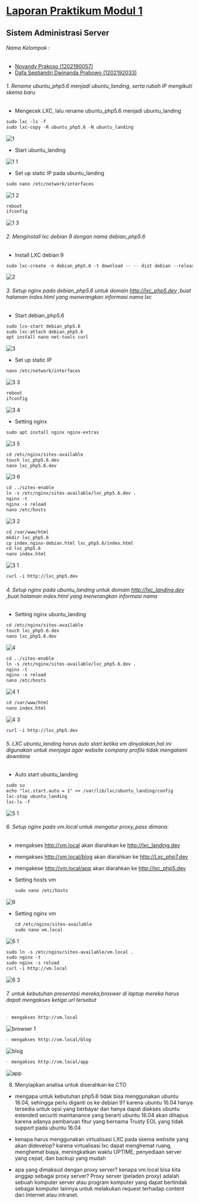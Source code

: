 # <u>Laporan Praktikum Modul 1</u>

## **Sistem Administrasi Server**

###### Nama Kelompok :

- <u>Novandy Prakoso (1202190057)</u>
- <u>Dafa Septiandri Dwinanda Prabowo (1202192033)</u>



###### 1. Rename ubuntu_php5.6 menjadi ubuntu_landing, serta rubah IP mengikuti skema baru
- Mengecek LXC, lalu rename ubuntu_php5.6 menjadi ubuntu_landing 

```markdown
sudo lxc -ls -f
sudo lxc-copy -R ubuntu_php5.6 -N ubuntu_landing
```

![1](https://user-images.githubusercontent.com/93079538/138592515-0fe059ae-6bb1-4ff3-97e7-5629d6f263dd.PNG)
- Start ubuntu_landing

![1 1](https://user-images.githubusercontent.com/93079538/138592512-b7525368-8b39-4d94-be48-e9eb4eac0139.PNG)
- Set up static IP pada ubuntu_landing

```markdown
sudo nano /etc/network/interfaces
```

![1 2](https://user-images.githubusercontent.com/93079538/138592513-d2a85a9e-f08b-4a47-b701-e95918c39b7b.PNG)

```markdown
reboot
ifconfig
```

![1 3](https://user-images.githubusercontent.com/93079538/138592514-291442d0-0e91-4b52-9ddb-9bb5a57bfa37.PNG)

###### 2. Menginstall lxc debian 9 dengan nama debian_php5.6
- Install LXC debian 9

```markdown
sudo lxc-create -n debian_php5.6 -t download -- -- dist debian --release stretch --arch amd64 --force-chace --no-validate --server images.linuxcontainers.org
```

![2](https://user-images.githubusercontent.com/93079538/138592516-1eb2dfe4-f321-45a0-b781-41546967033b.PNG)

###### 3. Setup nginx pada debian_php5.6 untuk domain http://lxc_php5.dev ,buat halaman index.html yang menerangkan informasi nama lxc

- Start debian_php5.6

```markdown
sudo lcx-start debian_php5.6
sudo lxc-attach debian_php5.6
apt install nano net-tools curl
```

![3](https://user-images.githubusercontent.com/93079538/138592527-823a8bec-d892-4129-9f62-f4f981a20f8b.PNG)

- Set up static IP 


```markdown
nano /etc/network/interfaces
```

![3 3](https://user-images.githubusercontent.com/93079538/138592522-c6b4486d-5e64-48cb-9207-80614faa6052.PNG)

```markdown
reboot
ifconfig
```

![3 4](https://user-images.githubusercontent.com/93079538/138592523-46aa615e-58b4-4e5e-a378-432c348173db.PNG)

- Setting nginx 

```markdown
sudo apt install nginx nginx-extras
```

![3 5](https://user-images.githubusercontent.com/93079538/138592524-2687de79-a862-410d-bbb1-d7ae0569c8ca.PNG)

```markdown
cd /etc/nginx/sites-available
touch lxc_php5.6.dev
nano lxc_php5.6.dev
```

![3 6](https://user-images.githubusercontent.com/93079538/138592525-74fa9c52-7675-46fb-9b33-483786fa7562.PNG)

```markdown
cd ../sites-enable
ln -s /etc/nginx/sites-available/lxc_php5.6.dev .
nginx -t
nginx -s reload
nano /etc/hosts
```

![3 2](https://user-images.githubusercontent.com/93079538/138592520-f6ccb50e-e2d7-4dd8-8802-a33382da32e5.PNG)

```markdown
cd /var/www/html
mkdir lxc_php5.6
cp index.nginx-debian.html lxc_php5.6/index.html
cd lxc_php5.6
nano index.html
```

![3 1](https://user-images.githubusercontent.com/93079538/138592519-fd1e398c-734e-4f61-8bc2-0afb507adea9.PNG)

```markdown
curl -i http://lxc_php5.dev 
```

###### 4. Setup nginx pada ubuntu_landing untuk domain http://lxc_landing.dev ,buat halaman index.html yang menerangkan informasi nama
- Setting nginx ubuntu_landing

```markdown
cd /etc/nginx/sites-available
touch lxc_php5.6.dev
nano lxc_php5.6.dev
```

![4](https://user-images.githubusercontent.com/93079538/138592533-9b9c4526-e7b4-4d3f-8af2-ecf845a21064.PNG)

```markdown
cd ../sites-enable
ln -s /etc/nginx/sites-available/lxc_php5.6.dev .
nginx -t
nginx -s reload
nano /etc/hosts
```

![4 1](https://user-images.githubusercontent.com/93079538/138592529-17f48f09-864d-47fe-84d1-f57e6dfb233b.PNG)

```markdown
cd /var/www/html
nano index.html
```

![4 3](https://user-images.githubusercontent.com/93079538/138592531-46b1d0f5-b255-41d8-a453-6b34adb88bec.PNG)

```
curl -i http://lxc_php5.dev 
```

###### 5. LXC ubuntu_landing harus auto start ketika vm dinyalakan,hal ini digunakan untuk menjaga agar website company profile tidak mengalami *downtime*
- Auto start ubuntu_landing

```markdown
sudo su 
echo "lxc.start.auto = 1" >> /var/lib/lxc/ubuntu_landing/config
lxc-stop ubuntu_landing
lxc-ls -f
```

![5 1](https://user-images.githubusercontent.com/93079538/138592536-71252014-7332-46ed-abcf-802d582f0729.PNG)

###### 6. Setup nginx pada vm.local untuk mengatur *proxy_pass* dimana:

  - mengakses http://vm.local akan diarahkan ke http://lxc_landing.dev

  - mengakses http://vm.local/blog akan diarahkan ke http://Lxc_php7.dev

  - mengakese http://vm.local/app akan diarahkan  ke http://lxc_php5.dev

    

- Setting hosts vm

    ```markdown
    sudo nano /etc/hosts
    ```

![6](https://user-images.githubusercontent.com/93079538/138592542-64c94571-79c3-4000-ae45-94dd1e549f3d.PNG)
- Setting nginx vm

    ```markdown
    cd /etc/nginx/sites-available
    sudo nano vm.local
    ```
    

![6 1](https://user-images.githubusercontent.com/93079538/138592538-4afe01ad-341c-4150-8f19-5e46605aca9c.PNG)

```markdown
sudo ln -s /etc/nginx/sites-available/vm.local .
sudo nginx -t
sudo nginx -s reload
curl -i http://vm.local
```

![6 3](https://user-images.githubusercontent.com/93079538/138592541-742a8c6c-9691-44d4-a56a-f28add2e66f2.PNG)

###### 7. untuk kebutuhan presentasi mereka,broswer di laptop mereka harus dapat mengakses ketiga url tersebut

```markdown
- mengakses http://vm.local
```

![browser 1](https://user-images.githubusercontent.com/93079538/138592545-28c8ceb9-d170-45ef-90ee-cea5e0421c6b.PNG)

```markdown
- mengakses http://vm.local/blog
```

![blog](https://user-images.githubusercontent.com/93079538/138592544-9b7796f8-dfbf-43cf-8ca0-2dec39622a1d.PNG)

```markdown
- mengakses http://vm.local/app
```
![app](https://user-images.githubusercontent.com/93079538/138592543-303cfdc5-f897-4b62-9f08-b762097ee44e.PNG)

8. Menyiapkan analisa untuk diserahkan ke CTO

- mengapa untuk kebutuhan php5.6 tidak bisa menggunakan ubuntu 16.04, sehingga perlu diganti os ke debian 9?
 karena ubuntu 16.04 hanya tersedia untuk opsi yang berbayar dan hanya dapat diakses ubuntu estended securiti maintanance yang berarti ubuntu 16.04 akan dihapus karena adanya pembaruan fitur yang bernama Trusty EOL yang tidak support pada ubuntu 16.04

- kenapa harus menggunakan virtualisasi LXC pada skema website yang akan didevelop?
 karena virtualisasi lxc dapat menghemat ruang, menghemat biaya, meningkatkan waktu UPTIME, penyediaan server yang cepat, dan backup yang mudah

- apa yang dimaksud dengan proxy server? kenapa vm.local bisa kita anggap sebagai proxy server?
 Proxy server (peladen proxy) adalah sebuah komputer server atau program komputer yang dapat bertindak sebagai komputer lainnya untuk melakukan request terhadap content dari Internet atau intranet.
